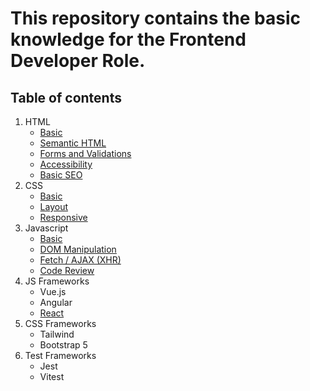 # This repository contains the basic knowledge for the  Frontend Developer Role.

## Table of contents
1. HTML
   - [Basic](./html/basic.md)
   - [Semantic HTML](./html/semantic-html.md)
   - [Forms and Validations](./html/forms-and-validations.md)
   - [Accessibility](./html/accessibility.md)
   - [Basic SEO](/html/basic-seo.md)
1. CSS
   - [Basic](./css/basic.md)
   - [Layout](./css/layout.md)
   - [Responsive](./css/responsive.md)
1. Javascript
   - [Basic](./js/basic.md)
   - [DOM Manipulation](./js/dom-manipulation.md)
   - [Fetch / AJAX (XHR)](./js/fetch-ajax.md)
   - [Code Review](./js/code-review.md)
1. JS Frameworks
   - Vue.js
   - Angular
   - [React](./js-frameworks/react.md)
1. CSS Frameworks
   - Tailwind
   - Bootstrap 5
1. Test Frameworks
   - Jest
   - Vitest